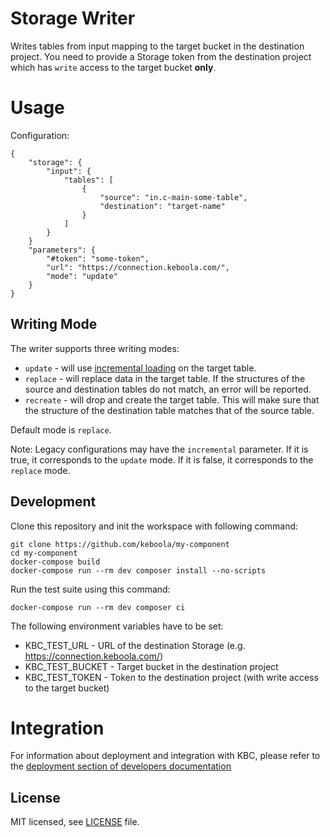# Storage Writer

Writes tables from input mapping to the target bucket in the destination project. You need to provide a Storage
token from the destination project which has `write` access to the target bucket **only**.

# Usage

Configuration:

```
{
	"storage": {
		"input": {
			"tables": [
				{
					"source": "in.c-main-some-table",
					"destination": "target-name"
				}
			]
		}
	}
	"parameters": {
		"#token": "some-token",
		"url": "https://connection.keboola.com/",
		"mode": "update"
	}
}
```

## Writing Mode
The writer supports three writing modes:

- `update` - will use [incremental loading](https://help.keboola.com/storage/tables/#incremental-loading) on the target table. 
- `replace` - will replace data in the target table. If the structures of the source and destination tables do not match, an error will be reported.
- `recreate` - will drop and create the target table. This will make sure that the structure of the destination table matches that of the source table.   

Default mode is `replace`. 

Note: Legacy configurations may have the `incremental` parameter. If it is true, it corresponds to the `update` mode. If it is false, it corresponds to the `replace` mode.

## Development

Clone this repository and init the workspace with following command:

```
git clone https://github.com/keboola/my-component
cd my-component
docker-compose build
docker-compose run --rm dev composer install --no-scripts
```

Run the test suite using this command:

```
docker-compose run --rm dev composer ci
```

The following environment variables have to be set:

- KBC_TEST_URL - URL of the destination Storage (e.g. https://connection.keboola.com/)
- KBC_TEST_BUCKET - Target bucket in the destination project
- KBC_TEST_TOKEN - Token to the destination project (with write access to the target bucket)

# Integration

For information about deployment and integration with KBC, please refer to the [deployment section of developers documentation](https://developers.keboola.com/extend/component/deployment/)

## License

MIT licensed, see [LICENSE](./LICENSE) file.

